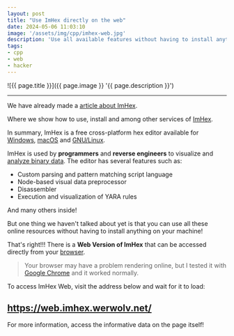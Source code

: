 ```yaml
---
layout: post
title: "Use ImHex directly on the web"
date: 2024-05-06 11:03:10
image: '/assets/img/cpp/imhex-web.jpg'
description: 'Use all available features without having to install anything!'
tags:
- cpp
- web
- hacker
---
```


![{{ page.title }}]({{ page.image }} '{{ page.description }}')

---

We have already made a [article about ImHex](https://terminalroot.com/how-to-reverse-engineer-with-imhex-and-hide-your-assets/).

Where we show how to use, install and among other services of [ImHex](https://terminalroot.com/how-to-reverse-engineer-with-imhex-and-hide-your-assets/).

In summary, ImHex is a free cross-platform hex editor available for [Windows](https://terminalroot.com/tags#windows), [macOS](https://terminalroot.com.br/tags#macos) and [GNU/Linux](https://terminalroot.com/tags#gnulinux).

ImHex is used by **programmers** and **reverse engineers** to visualize and <u>analyze binary data</u>. The editor has several features such as:
+ Custom parsing and pattern matching script language
+ Node-based visual data preprocessor
+ Disassembler
+ Execution and visualization of YARA rules

And many others inside!

But one thing we haven't talked about yet is that you can use all these online resources without having to install anything on your machine!

That's right!!! There is a **Web Version of ImHex** that can be accessed directly from your [browser](https://terminalroot.com/nyxt-an-emacs-style-browser-made-with-common-lisp/).
> Your browser may have a problem rendering online, but I tested it with [Google Chrome](https://terminalroot.com/top-10-chrome-extensions-for-developers/) and it worked normally.

To access ImHex Web, visit the address below and wait for it to load:
## <https://web.imhex.werwolv.net/>

For more information, access the informative data on the page itself!
